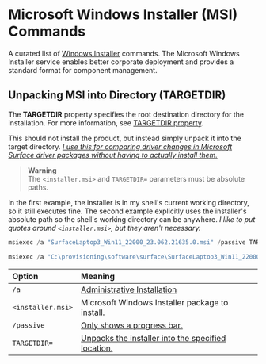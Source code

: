 # Microsoft Windows Installer (MSI) Commands

A curated list of [Windows Installer](https://learn.microsoft.com/windows/win32/msi/windows-installer-portal) commands.
The Microsoft Windows Installer service enables better corporate deployment and provides a standard format for component management.

## Unpacking MSI into Directory (TARGETDIR)

The **TARGETDIR** property specifies the root destination directory for the installation.
For more information, see [TARGETDIR property](https://learn.microsoft.com/windows/win32/msi/targetdir).

This should not install the product, but instead simply unpack it into the target directory.
*[I use this for comparing driver changes in Microsoft Surface driver packages without having to actually install them.](surface-laptop-3)*

> **Warning**\
> The `<installer.msi>` and `TARGETDIR=` parameters must be absolute paths.

In the first example, the installer is in my shell's current working directory, so it still executes fine.
The second example explicitly uses the installer's absolute path so the shell's working directory can be anywhere.
*I like to put quotes around `<installer.msi>`, but they aren't necessary.*

```PowerShell
msiexec /a "SurfaceLaptop3_Win11_22000_23.062.21635.0.msi" /passive TARGETDIR=C:\provisioning\software\surface\unpack
```

```PowerShell
msiexec /a "C:\provisioning\software\surface\SurfaceLaptop3_Win11_22000_23.062.21635.0.msi" /passive TARGETDIR=C:\provisioning\software\surface\unpack
```

| Option            | Meaning                                                                                                                    |
|:------------------|:---------------------------------------------------------------------------------------------------------------------------|
| `/a`              | [Administrative Installation](https://learn.microsoft.com/windows/win32/msi/administrative-installation)                    |
| `<installer.msi>` | Microsoft Windows Installer package to install.                                                                            |
| `/passive`        | [Only shows a progress bar.](https://learn.microsoft.com/windows/win32/msi/standard-installer-command-line-options#passive) |
| `TARGETDIR=`      | [Unpacks the installer into the specified location.](https://learn.microsoft.com/windows/win32/msi/targetdir)               |